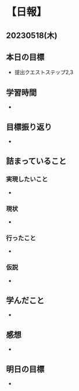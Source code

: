 # 【日報】
## 20230518(木)
## 本日の目標
- 提出クエストステップ2,3

## 学習時間
- 

## 目標振り返り
- 

## 詰まっていること
### 実現したいこと 
- 
### 現状
- 
### 行ったこと 
- 
### 仮説
- 

## 学んだこと
- 

## 感想
- 

## 明日の目標
- 


